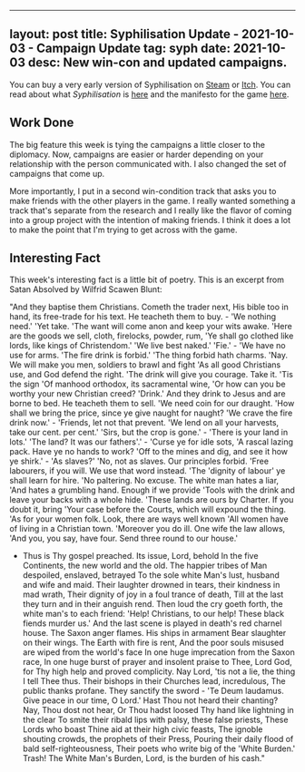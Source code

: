 
---
layout: post
title: Syphilisation Update - 2021-10-03 - Campaign Update
tag: syph
date: 2021-10-03
desc: New win-con and updated campaigns.
---


You can buy a very early version of Syphilisation  on [Steam](https://store.steampowered.com/app/1712530/Nikhil_Murthys_Syphilisation/) or [Itch](https://whynotgames.itch.io/nikhil-murthys-syphilisation). You can read about what *Syphilisation* is [here](/blog/syph/announce) and the manifesto for the game [here](/blog/syph/newManifesto).

## Work Done

The big feature this week is tying the campaigns a little closer to the diplomacy. Now, campaigns are easier or harder depending on your relationship with the person communicated with. I also changed the set of campaigns that come up.


More importantly, I put in a second win-condition track that asks you to make friends with the other players in the game. I really wanted something a track that's separate from the research and I really like the flavor of coming into a group project with the intention of making friends. I think it does a lot to make the point that I'm trying to get across with the game.

## Interesting Fact

This week's interesting fact is a little bit of poetry. This is an excerpt from Satan Absolved by Wilfrid Scawen Blunt:


"And they baptise them Christians. Cometh the trader next,
His bible too in hand, its free-trade for his text.
He teacheth them to buy. - 'We nothing need.' 'Yet take.
'The want will come anon and keep your wits awake.
'Here are the goods we sell, cloth, firelocks, powder, rum,
'Ye shall go clothed like lords, like kings of Christendom.'
'We live best naked.' 'Fie.' - 'We have no use for arms.
'The fire drink is forbid.' 'The thing forbid hath charms.
'Nay. We will make you men, soldiers to brawl and fight
'As all good Christians use, and God defend the right.
'The drink will give you courage. Take it. 'Tis the sign
'Of manhood orthodox, its sacramental wine,
'Or how can you be worthy your new Christian creed?
'Drink.' And they drink to Jesus and are borne to bed.
He teacheth them to sell. 'We need coin for our draught.
'How shall we bring the price, since ye give naught for naught?
'We crave the fire drink now.' - 'Friends, let not that prevent.
'We lend on all your harvests, take our cent. per cent.'
'Sirs, but the crop is gone.' - 'There is your land in lots.'
'The land? It was our fathers'.' - 'Curse ye for idle sots,
'A rascal lazing pack. Have ye no hands to work?
'Off to the mines and dig, and see it how ye shirk.' - 
'As slaves?' 'No, not as slaves. Our principles forbid.
'Free labourers, if you will. We use that word instead.
'The 'dignity of labour' ye shall learn for hire.
'No paltering. No excuse. The white man hates a liar,
'And hates a grumbling hand. Enough if we provide
'Tools with the drink and leave your backs with a whole hide.
'These lands are ours by Charter. If you doubt it, bring
'Your case before the Courts, which will expound the thing.
'As for your women folk. Look, there are ways well known
'All women have of living in a Christian town.
'Moreover you do ill. One wife the law allows,
'And you, you say, have four. Send three round to our house.'
- Thus is Thy gospel preached. Its issue, Lord, behold
In the five Continents, the new world and the old.
The happier tribes of Man despoiled, enslaved, betrayed
To the sole white Man's lust, husband and wife and maid.
Their laughter drowned in tears, their kindness in mad wrath,
Their dignity of joy in a foul trance of death,
Till at the last they turn and in their anguish rend.
Then loud the cry goeth forth, the white man's to each friend:
'Help! Christians, to our help! These black fiends murder us.'
And the last scene is played in death's red charnel house.
The Saxon anger flames. His ships in armament
Bear slaughter on their wings. The Earth with fire is rent,
And the poor souls misused are wiped from the world's face
In one huge imprecation from the Saxon race,
In one huge burst of prayer and insolent praise to Thee,
Lord God, for Thy high help and proved complicity.
Nay Lord, 'tis not a lie, the thing I tell Thee thus.
Their bishops in their Churches lead, incredulous,
The public thanks profane. They sanctify the sword - 
'Te Deum laudamus. Give peace in our time, O Lord.'
Hast Thou not heard their chanting? Nay, Thou dost not hear,
Or Thou hadst loosed Thy hand like lightning in the clear
To smite their ribald lips with palsy, these false priests,
These Lords who boast Thine aid at their high civic feasts,
The ignoble shouting crowds, the prophets of their Press,
Pouring their daily flood of bald self-righteousness,
Their poets who write big of the 'White Burden.' Trash!
The White Man's Burden, Lord, is the burden of his cash."

